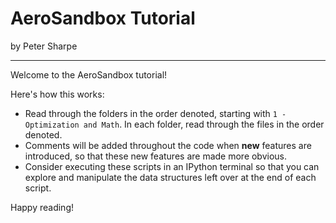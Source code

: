 # AeroSandbox Tutorial

by Peter Sharpe

-----

Welcome to the AeroSandbox tutorial!

Here's how this works: 
* Read through the folders in the order denoted, starting with `1 - Optimization and Math`. In each folder, read through the files in the order denoted.
* Comments will be added throughout the code when **new** features are introduced, so that these new features are made more obvious.
* Consider executing these scripts in an IPython terminal so that you can explore and manipulate the data structures left over at the end of each script.

Happy reading!